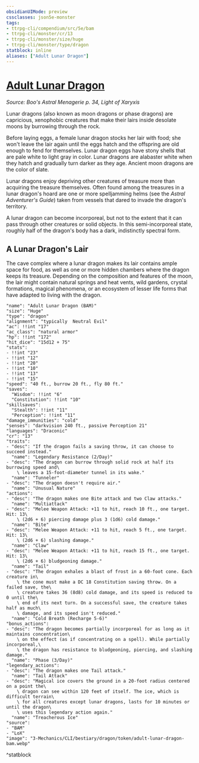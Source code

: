 ```yaml
---
obsidianUIMode: preview
cssclasses: json5e-monster
tags:
- ttrpg-cli/compendium/src/5e/bam
- ttrpg-cli/monster/cr/13
- ttrpg-cli/monster/size/huge
- ttrpg-cli/monster/type/dragon
statblock: inline
aliases: ["Adult Lunar Dragon"]
---
```

# [Adult Lunar Dragon](3-Mechanics\CLI\bestiary\dragon/adult-lunar-dragon-bam.md)
*Source: Boo's Astral Menagerie p. 34, Light of Xaryxis*  

Lunar dragons (also known as moon dragons or phase dragons) are capricious, xenophobic creatures that make their lairs inside desolate moons by burrowing through the rock.

Before laying eggs, a female lunar dragon stocks her lair with food; she won't leave the lair again until the eggs hatch and the offspring are old enough to fend for themselves. Lunar dragon eggs have stony shells that are pale white to light gray in color. Lunar dragons are alabaster white when they hatch and gradually turn darker as they age. Ancient moon dragons are the color of slate.

Lunar dragons enjoy depriving other creatures of treasure more than acquiring the treasure themselves. Often found among the treasures in a lunar dragon's hoard are one or more spelljamming helms (see the *Astral Adventurer's Guide*) taken from vessels that dared to invade the dragon's territory.

A lunar dragon can become incorporeal, but not to the extent that it can pass through other creatures or solid objects. In this semi-incorporeal state, roughly half of the dragon's body has a dark, indistinctly spectral form.

## A Lunar Dragon's Lair

The cave complex where a lunar dragon makes its lair contains ample space for food, as well as one or more hidden chambers where the dragon keeps its treasure. Depending on the composition and features of the moon, the lair might contain natural springs and heat vents, wild gardens, crystal formations, magical phenomena, or an ecosystem of lesser life forms that have adapted to living with the dragon.

```statblock
"name": "Adult Lunar Dragon (BAM)"
"size": "Huge"
"type": "dragon"
"alignment": "typically  Neutral Evil"
"ac": !!int "17"
"ac_class": "natural armor"
"hp": !!int "172"
"hit_dice": "15d12 + 75"
"stats":
- !!int "23"
- !!int "12"
- !!int "20"
- !!int "10"
- !!int "13"
- !!int "15"
"speed": "40 ft., burrow 20 ft., fly 80 ft."
"saves":
  "Wisdom": !!int "6"
  "Constitution": !!int "10"
"skillsaves":
  "Stealth": !!int "11"
  "Perception": !!int "11"
"damage_immunities": "cold"
"senses": "darkvision 240 ft., passive Perception 21"
"languages": "Draconic"
"cr": "13"
"traits":
- "desc": "If the dragon fails a saving throw, it can choose to succeed instead."
  "name": "Legendary Resistance (2/Day)"
- "desc": "The dragon can burrow through solid rock at half its burrowing speed and\
    \ leaves a 15-foot-diameter tunnel in its wake."
  "name": "Tunneler"
- "desc": "The dragon doesn't require air."
  "name": "Unusual Nature"
"actions":
- "desc": "The dragon makes one Bite attack and two Claw attacks."
  "name": "Multiattack"
- "desc": "Melee Weapon Attack: +11 to hit, reach 10 ft., one target. Hit: 13\
    \ (2d6 + 6) piercing damage plus 3 (1d6) cold damage."
  "name": "Bite"
- "desc": "Melee Weapon Attack: +11 to hit, reach 5 ft., one target. Hit: 13\
    \ (2d6 + 6) slashing damage."
  "name": "Claw"
- "desc": "Melee Weapon Attack: +11 to hit, reach 15 ft., one target. Hit: 13\
    \ (2d6 + 6) bludgeoning damage."
  "name": "Tail"
- "desc": "The dragon exhales a blast of frost in a 60-foot cone. Each creature in\
    \ the cone must make a DC 18 Constitution saving throw. On a failed save, the\
    \ creature takes 36 (8d8) cold damage, and its speed is reduced to 0 until the\
    \ end of its next turn. On a successful save, the creature takes half as much\
    \ damage, and its speed isn't reduced."
  "name": "Cold Breath (Recharge 5-6)"
"bonus_actions":
- "desc": "The dragon becomes partially incorporeal for as long as it maintains concentration\
    \ on the effect (as if concentrating on a spell). While partially incorporeal,\
    \ the dragon has resistance to bludgeoning, piercing, and slashing damage."
  "name": "Phase (3/Day)"
"legendary_actions":
- "desc": "The dragon makes one Tail attack."
  "name": "Tail Attack"
- "desc": "Magical ice covers the ground in a 20-foot radius centered on a point the\
    \ dragon can see within 120 feet of itself. The ice, which is difficult terrain\
    \ for all creatures except lunar dragons, lasts for 10 minutes or until the dragon\
    \ uses this legendary action again."
  "name": "Treacherous Ice"
"source":
- "BAM"
- "LoX"
"image": "3-Mechanics/CLI/bestiary/dragon/token/adult-lunar-dragon-bam.webp"
```
^statblock
